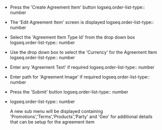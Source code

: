- Press the 'Create Agreement Item' button
  logseq.order-list-type:: number
- The 'Edit Agreement Item' screen is displayed
  logseq.order-list-type:: number
- Select the 'Agreement Item Type Id' from the drop down box
  logseq.order-list-type:: number
- Use the drop down box to select the 'Currency' for the Agreement Item
  logseq.order-list-type:: number
- Enter any 'Agreement Text' if required
  logseq.order-list-type:: number
- Enter path for 'Agreement Image' if required
  logseq.order-list-type:: number
- Press the 'Submit' button
  logseq.order-list-type:: number
- logseq.order-list-type:: number
  
  A new sub menu will be displayed containing 'Promotions','Terms','Products','Party' and 'Geo' for additional details that can be setup for the agreement item